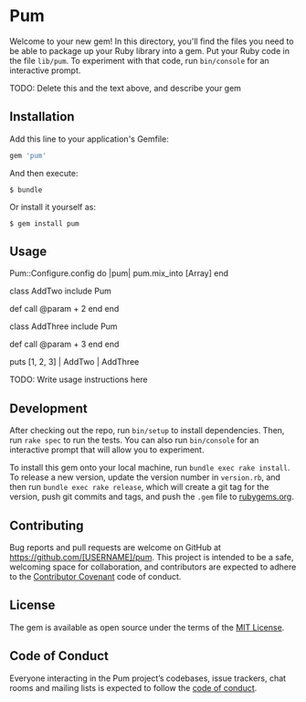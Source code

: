 # Pum

Welcome to your new gem! In this directory, you'll find the files you need to be able to package up your Ruby library into a gem. Put your Ruby code in the file `lib/pum`. To experiment with that code, run `bin/console` for an interactive prompt.

TODO: Delete this and the text above, and describe your gem

## Installation

Add this line to your application's Gemfile:

```ruby
gem 'pum'
```

And then execute:

    $ bundle

Or install it yourself as:

    $ gem install pum

## Usage

Pum::Configure.config do |pum|
  pum.mix_into [Array]
end

class AddTwo
  include Pum

  def call
    @param + 2
  end
end

class AddThree
  include Pum

  def call
    @param + 3
  end
end

puts [1, 2, 3] | AddTwo | AddThree

TODO: Write usage instructions here

## Development

After checking out the repo, run `bin/setup` to install dependencies. Then, run `rake spec` to run the tests. You can also run `bin/console` for an interactive prompt that will allow you to experiment.

To install this gem onto your local machine, run `bundle exec rake install`. To release a new version, update the version number in `version.rb`, and then run `bundle exec rake release`, which will create a git tag for the version, push git commits and tags, and push the `.gem` file to [rubygems.org](https://rubygems.org).

## Contributing

Bug reports and pull requests are welcome on GitHub at https://github.com/[USERNAME]/pum. This project is intended to be a safe, welcoming space for collaboration, and contributors are expected to adhere to the [Contributor Covenant](http://contributor-covenant.org) code of conduct.

## License

The gem is available as open source under the terms of the [MIT License](https://opensource.org/licenses/MIT).

## Code of Conduct

Everyone interacting in the Pum project’s codebases, issue trackers, chat rooms and mailing lists is expected to follow the [code of conduct](https://github.com/[USERNAME]/pum/blob/master/CODE_OF_CONDUCT.md).
